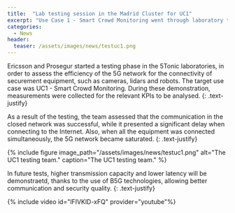 ```yaml
---
title:  "Lab testing session in the Madrid Cluster for UC1"
excerpt: "Use Case 1 - Smart Crowd Monitoring went through laboratory testing for pre-trial assessment"
categories: 
  - News
header:
  teaser: /assets/images/news/testuc1.png
---
```


Ericsson and Prosegur started a testing phase in the 5Tonic laboratories, in order to assess the efficiency of the 5G network for the connectivity of securement equipment, such as cameras, lidars and robots. The target use case was UC1 - Smart Crowd Monitoring.
During these demonstration, measurements were collected for the relevant KPIs to be analysed.
{: .text-justify}

As a result of the testing, the team assessed that the communication in the closed network was successful, while it presented a significant delay when connecting to the Internet. Also, when all the equipment was connected simultaneously, the 5G network became saturated.
{: .text-justify}

{% include figure image_path="/assets/images/news/testuc1.png" alt="The UC1 testing team." caption="The UC1 testing team." %}

In future tests, higher transmission capacity and lower latency will be demonstraetd, thanks to the use of B5G technologies, allowing better communication and security quality.
{: .text-justify}

{% include video id="lFIVKlD-xFQ" provider="youtube"%}

